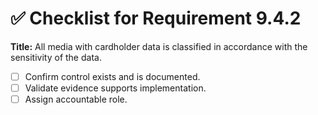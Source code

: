 # ✅ Checklist for Requirement 9.4.2

**Title:** All media with cardholder data is classified in accordance with the sensitivity of the data.

- [ ] Confirm control exists and is documented.
- [ ] Validate evidence supports implementation.
- [ ] Assign accountable role.
